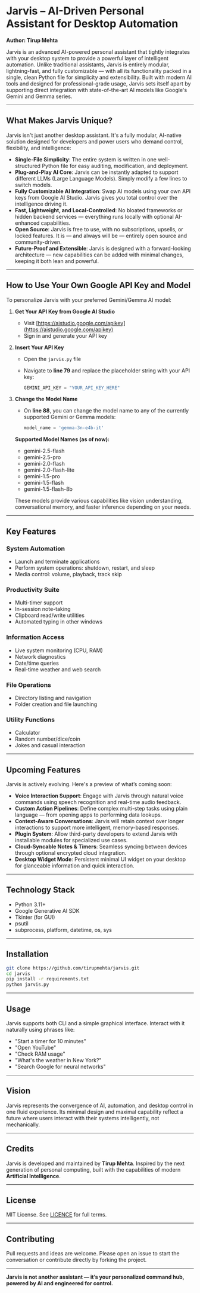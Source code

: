 # Jarvis – AI-Driven Personal Assistant for Desktop Automation

**Author: Tirup Mehta**

Jarvis is an advanced AI-powered personal assistant that tightly integrates with your desktop system to provide a powerful layer of intelligent automation. Unlike traditional assistants, Jarvis is entirely modular, lightning-fast, and fully customizable — with all its functionality packed in a single, clean Python file for simplicity and extensibility. Built with modern AI tools and designed for professional-grade usage, Jarvis sets itself apart by supporting direct integration with state-of-the-art AI models like Google's Gemini and Gemma series.

---

## What Makes Jarvis Unique?

Jarvis isn't just another desktop assistant. It's a fully modular, AI-native solution designed for developers and power users who demand control, flexibility, and intelligence:

* **Single-File Simplicity**: The entire system is written in one well-structured Python file for easy auditing, modification, and deployment.
* **Plug-and-Play AI Core**: Jarvis can be instantly adapted to support different LLMs (Large Language Models). Simply modify a few lines to switch models.
* **Fully Customizable AI Integration**: Swap AI models using your own API keys from Google AI Studio. Jarvis gives you total control over the intelligence driving it.
* **Fast, Lightweight, and Local-Controlled**: No bloated frameworks or hidden backend services — everything runs locally with optional AI-enhanced capabilities.
* **Open Source**: Jarvis is free to use, with no subscriptions, upsells, or locked features. It is — and always will be — entirely open source and community-driven.
* **Future-Proof and Extensible**: Jarvis is designed with a forward-looking architecture — new capabilities can be added with minimal changes, keeping it both lean and powerful.

---

## How to Use Your Own Google API Key and Model

To personalize Jarvis with your preferred Gemini/Gemma AI model:

1. **Get Your API Key from Google AI Studio**

   * Visit [https://aistudio.google.com/apikey](https://aistudio.google.com/apikey)
   * Sign in and generate your API key

2. **Insert Your API Key**

   * Open the `jarvis.py` file
   * Navigate to **line 79** and replace the placeholder string with your API key:

     ```python
     GEMINI_API_KEY = "YOUR_API_KEY_HERE"
     ```

3. **Change the Model Name**

   * On **line 88**, you can change the model name to any of the currently supported Gemini or Gemma models:

     ```python
     model_name = 'gemma-3n-e4b-it'
     ```

   **Supported Model Names (as of now):**

   * gemini-2.5-flash
   * gemini-2.5-pro
   * gemini-2.0-flash
   * gemini-2.0-flash-lite
   * gemini-1.5-pro
   * gemini-1.5-flash
   * gemini-1.5-flash-8b

   These models provide various capabilities like vision understanding, conversational memory, and faster inference depending on your needs.

---

## Key Features

### System Automation

* Launch and terminate applications
* Perform system operations: shutdown, restart, and sleep
* Media control: volume, playback, track skip

### Productivity Suite

* Multi-timer support
* In-session note-taking
* Clipboard read/write utilities
* Automated typing in other windows

### Information Access

* Live system monitoring (CPU, RAM)
* Network diagnostics
* Date/time queries
* Real-time weather and web search

### File Operations

* Directory listing and navigation
* Folder creation and file launching

### Utility Functions

* Calculator
* Random number/dice/coin
* Jokes and casual interaction

---

## Upcoming Features

Jarvis is actively evolving. Here's a preview of what’s coming soon:

* **Voice Interaction Support**: Engage with Jarvis through natural voice commands using speech recognition and real-time audio feedback.
* **Custom Action Pipelines**: Define complex multi-step tasks using plain language — from opening apps to performing data lookups.
* **Context-Aware Conversations**: Jarvis will retain context over longer interactions to support more intelligent, memory-based responses.
* **Plugin System**: Allow third-party developers to extend Jarvis with installable modules for specialized use cases.
* **Cloud-Syncable Notes & Timers**: Seamless syncing between devices through optional encrypted cloud integration.
* **Desktop Widget Mode**: Persistent minimal UI widget on your desktop for glanceable information and quick interaction.

---

## Technology Stack

* Python 3.11+
* Google Generative AI SDK
* Tkinter (for GUI)
* psutil
* subprocess, platform, datetime, os, sys

---

## Installation

```bash
git clone https://github.com/tirupmehta/jarvis.git
cd jarvis
pip install -r requirements.txt
python jarvis.py
```

---

## Usage

Jarvis supports both CLI and a simple graphical interface. Interact with it naturally using phrases like:

* "Start a timer for 10 minutes"
* "Open YouTube"
* "Check RAM usage"
* "What's the weather in New York?"
* "Search Google for neural networks"

---

## Vision

Jarvis represents the convergence of AI, automation, and desktop control in one fluid experience. Its minimal design and maximal capability reflect a future where users interact with their systems intelligently, not mechanically.

---

## Credits

Jarvis is developed and maintained by **Tirup Mehta**. Inspired by the next generation of personal computing, built with the capabilities of modern **Artificial Intelligence**.

---

## License

MIT License. See [LICENCE](LICENSE) for full terms.

---

## Contributing

Pull requests and ideas are welcome. Please open an issue to start the conversation or contribute directly by forking the project.

---

**Jarvis is not another assistant — it’s your personalized command hub, powered by AI and engineered for control.**
